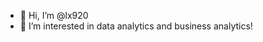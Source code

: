 - 👋 Hi, I’m @lx920
- 👀 I’m interested in data analytics and business analytics!


<!---
lx920/lx920 is a ✨ special ✨ repository because its `README.md` (this file) appears on your GitHub profile.
You can click the Preview link to take a look at your changes.
--->
